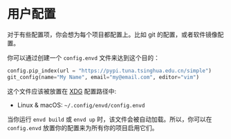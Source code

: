 # 用户配置

对于有些配置项，你会想为每个项目都配置上。比如 git 的配置，或者软件镜像配置。

你可以通过创建一个 `config.envd` 文件来达到这个目的：

<custom-title title="config.envd">


```python 
config.pip_index(url = "https://pypi.tuna.tsinghua.edu.cn/simple")
git_config(name="My Name", email="my@email.com", editor="vim")
```
</custom-title>

这个文件应该被放置在 [XDG](https://specifications.freedesktop.org/basedir-spec/basedir-spec-latest.html) 配置路径中:

- Linux & macOS: `~/.config/envd/config.envd`

当你运行 `envd build` 或 `envd up` 时，该文件会被自动加载。所以，你可以在 `config.envd` 放置你的配置来为所有你的项目启用它们。
